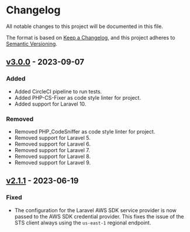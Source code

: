 # Changelog

All notable changes to this project will be documented in this file.

The format is based on [Keep a Changelog](https://keepachangelog.com/en/1.0.0/),
and this project adheres to [Semantic Versioning](https://semver.org/spec/v2.0.0.html).

## [v3.0.0] - 2023-09-07

### Added

- Added CircleCI pipeline to run tests.
- Added PHP-CS-Fixer as code style linter for project.
- Added support for Laravel 10.

### Removed

- Removed PHP_CodeSniffer as code style linter for project.
- Removed support for Laravel 5.
- Removed support for Laravel 6.
- Removed support for Laravel 7.
- Removed support for Laravel 8.
- Removed support for Laravel 9.

## [v2.1.1] - 2023-06-19

### Fixed

- The configuration for the Laravel AWS SDK service provider is now passed to the AWS SDK credential provider. This
  fixes the issue of the STS client always using the `us-east-1` regional endpoint.

[v3.0.0]: https://github.com/HealthEngineAU/laravel-easy-aws/compare/v2.1.2...v3.0.0
[v2.1.1]: https://github.com/HealthEngineAU/laravel-easy-aws/compare/v2.1.0...v2.1.1
